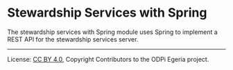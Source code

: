 <!-- SPDX-License-Identifier: CC-BY-4.0 -->
<!-- Copyright Contributors to the ODPi Egeria project. -->

# Stewardship Services with Spring

The stewardship services with Spring module uses Spring to implement a REST API
for the stewardship services server.

----
License: [CC BY 4.0](https://creativecommons.org/licenses/by/4.0/),
Copyright Contributors to the ODPi Egeria project.